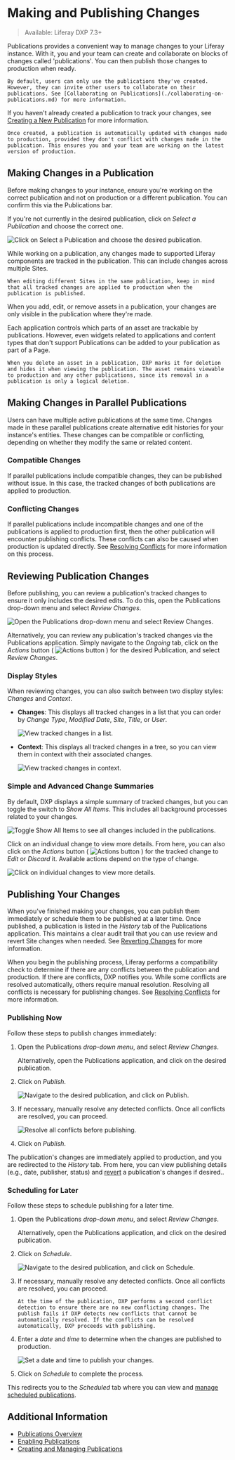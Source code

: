 # Making and Publishing Changes

> Available: Liferay DXP 7.3+

Publications provides a convenient way to manage changes to your Liferay instance. With it, you and your team can create and collaborate on blocks of changes called 'publications'. You can then publish those changes to production when ready.

```{note}
By default, users can only use the publications they've created. However, they can invite other users to collaborate on their publications. See [Collaborating on Publications](./collaborating-on-publications.md) for more information.
```

If you haven't already created a publication to track your changes, see [Creating a New Publication](./creating-and-managing-publications.md#creating-a-new-publication) for more information.

```{note}
Once created, a publication is automatically updated with changes made to production, provided they don't conflict with changes made in the publication. This ensures you and your team are working on the latest version of production.
```

## Making Changes in a Publication

Before making changes to your instance, ensure you're working on the correct publication and not on production or a different publication. You can confirm this via the Publications bar.

If you're not currently in the desired publication, click on *Select a Publication* and choose the correct one.

![Click on Select a Publication and choose the desired publication.](./making-and-publishing-changes/images/01.png)

While working on a publication, any changes made to supported Liferay components are tracked in the publication. This can include changes across multiple Sites.

```{important}
When editing different Sites in the same publication, keep in mind that all tracked changes are applied to production when the publication is published.
```

When you add, edit, or remove assets in a publication, your changes are only visible in the publication where they're made.

Each application controls which parts of an asset are trackable by publications. However, even widgets related to applications and content types that don't support Publications can be added to your publication as part of a Page.

```{note}
When you delete an asset in a publication, DXP marks it for deletion and hides it when viewing the publication. The asset remains viewable to production and any other publications, since its removal in a publication is only a logical deletion.
```

## Making Changes in Parallel Publications

Users can have multiple active publications at the same time. Changes made in these parallel publications create alternative edit histories for your instance's entities. These changes can be compatible or conflicting, depending on whether they modify the same or related content.

### Compatible Changes

If parallel publications include compatible changes, they can be published without issue. In this case, the tracked changes of both publications are applied to production.

### Conflicting Changes

If parallel publications include incompatible changes and one of the publications is applied to production first, then the other publication will encounter publishing conflicts. These conflicts can also be caused when production is updated directly. See [Resolving Conflicts](./resolving-conflicts.md) for more information on this process.

## Reviewing Publication Changes

Before publishing, you can review a publication's tracked changes to ensure it only includes the desired edits. To do this, open the Publications drop-down menu and select *Review Changes*.

![Open the Publications drop-down menu and select Review Changes.](./making-and-publishing-changes/images/02.png)

Alternatively, you can review any publication's tracked changes via the Publications application. Simply navigate to the *Ongoing* tab, click on the *Actions* button ( ![Actions button](../../../images/icon-actions.png) ) for the desired Publication, and select *Review Changes*.

### Display Styles

When reviewing changes, you can also switch between two display styles: *Changes* and *Context*.

* **Changes**: This displays all tracked changes in a list that you can order by *Change Type*, *Modified Date*, *Site*, *Title*, or *User*.

    ![View tracked changes in a list.](./making-and-publishing-changes/images/03.png)

* **Context**: This displays all tracked changes in a tree, so you can view them in context with their associated changes.

    ![View tracked changes in context.](./making-and-publishing-changes/images/04.png)

### Simple and Advanced Change Summaries

By default, DXP displays a simple summary of tracked changes, but you can toggle the switch to *Show All Items*. This includes all background processes related to your changes.

![Toggle Show All Items to see all changes included in the publications.](./making-and-publishing-changes/images/05.png)

Click on an individual change to view more details. From here, you can also click on the *Actions* button ( ![Actions button](../../../images/icon-actions.png) ) for the tracked change to *Edit* or *Discard* it. Available actions depend on the type of change.

![Click on individual changes to view more details.](./making-and-publishing-changes/images/06.png)

## Publishing Your Changes

When you've finished making your changes, you can publish them immediately or schedule them to be published at a later time. Once published, a publication is listed in the *History* tab of the Publications application. This maintains a clear audit trail that you can use review and revert Site changes when needed. See [Reverting Changes](./reverting-changes.md) for more information.

When you begin the publishing process, Liferay performs a compatibility check to determine if there are any conflicts between the publication and production. If there are conflicts, DXP notifies you. While some conflicts are resolved automatically, others require manual resolution. Resolving all conflicts is necessary for publishing changes. See [Resolving Conflicts](./resolving-conflicts.md) for more information.

### Publishing Now

Follow these steps to publish changes immediately:

1. Open the Publications *drop-down menu*, and select *Review Changes*.

   Alternatively, open the Publications application, and click on the desired publication.

1. Click on *Publish*.

   ![Navigate to the desired publication, and click on Publish.](./making-and-publishing-changes/images/07.png)

1. If necessary, manually resolve any detected conflicts. Once all conflicts are resolved, you can proceed.

   ![Resolve all conflicts before publishing.](./making-and-publishing-changes/images/08.png)

1. Click on *Publish*.

The publication's changes are immediately applied to production, and you are redirected to the *History* tab. From here, you can view publishing details (e.g., date, publisher, status) and [revert](./reverting-changes.md) a publication's changes if desired..

### Scheduling for Later

Follow these steps to schedule publishing for a later time.

1. Open the Publications *drop-down menu*, and select *Review Changes*.

   Alternatively, open the Publications application, and click on the desired publication.

1. Click on *Schedule*.

   ![Navigate to the desired publication, and click on Schedule.](./making-and-publishing-changes/images/09.png)

1. If necessary, manually resolve any detected conflicts. Once all conflicts are resolved, you can proceed.

   ```{important}
   At the time of the publication, DXP performs a second conflict detection to ensure there are no new conflicting changes. The publish fails if DXP detects new conflicts that cannot be automatically resolved. If the conflicts can be resolved automatically, DXP proceeds with publishing.
   ```

1. Enter a *date* and *time* to determine when the changes are published to production.

   ![Set a date and time to publish your changes.](./making-and-publishing-changes/images/10.png)

1. Click on *Schedule* to complete the process.

This redirects you to the *Scheduled* tab where you can view and [manage scheduled publications](./creating-and-managing-publications.md#managing-scheduled-publications).

## Additional Information

* [Publications Overview](../publications.md)
* [Enabling Publications](./enabling-publications.md)
* [Creating and Managing Publications](./creating-and-managing-publications.md)
